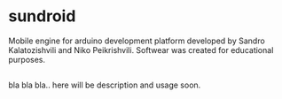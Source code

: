 # sundroid
Mobile engine for arduino development platform developed by Sandro Kalatozishvili and Niko Peikrishvili.
Softwear was created for educational purposes.

##
bla bla bla.. here will be description and usage soon.
